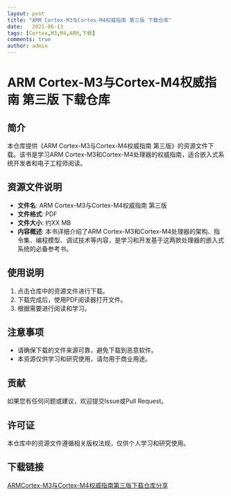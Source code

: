 ```yaml
---
layout: post
title: "ARM Cortex-M3与Cortex-M4权威指南 第三版 下载仓库"
date:   2021-06-13
tags: [Cortex,M3,M4,ARM,下载]
comments: true
author: admin
---
```

# ARM Cortex-M3与Cortex-M4权威指南 第三版 下载仓库

## 简介

本仓库提供《ARM Cortex-M3与Cortex-M4权威指南 第三版》的资源文件下载。该书是学习ARM Cortex-M3和Cortex-M4处理器的权威指南，适合嵌入式系统开发者和电子工程师阅读。

## 资源文件说明

- **文件名**: ARM Cortex-M3与Cortex-M4权威指南 第三版
- **文件格式**: PDF
- **文件大小**: 约XX MB
- **内容概述**: 本书详细介绍了ARM Cortex-M3和Cortex-M4处理器的架构、指令集、编程模型、调试技术等内容，是学习和开发基于这两款处理器的嵌入式系统的必备参考书。

## 使用说明

1. 点击仓库中的资源文件进行下载。
2. 下载完成后，使用PDF阅读器打开文件。
3. 根据需要进行阅读和学习。

## 注意事项

- 请确保下载的文件来源可靠，避免下载到恶意软件。
- 本资源仅供学习和研究使用，请勿用于商业用途。

## 贡献

如果您有任何问题或建议，欢迎提交Issue或Pull Request。

## 许可证

本仓库中的资源文件遵循相关版权法规，仅供个人学习和研究使用。

## 下载链接

[ARMCortex-M3与Cortex-M4权威指南第三版下载仓库分享](https://pan.quark.cn/s/ca25d5508575)